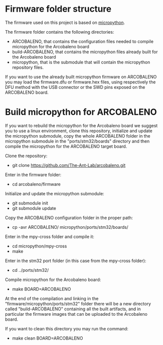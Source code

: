 # Firmware folder structure

The firmware used on this project is based on [micropython](https://github.com/micropython/micropython).  

The firmware folder contains the following directories:  

- ARCOBALENO, that contains the configuration files needed to compile micropython for the Arcobaleno board  
- build-ARCOBALENO, that contains the micropython files already built for the Arcobaleno board  
- micropython, that is the submodule that will contain the micropython repository files.


If you want to use the already built micropython firmware on ARCOBALENO you may load the firmware.dfu or firmware.hex files, using respectively the DFU method with the USB connector or the SWD pins exposed on the ARCOBALENO board.

# Build micropython for ARCOBALENO

If you want to rebuild the micropython for the Arcobaleno board we suggest you to use a linux environment, clone this repository, initialize and update the micropython submodule, copy the whole ARCOBALENO folder in the micropython submodule in the "ports/stm32/boards" directory and then compile the micropython for the ARCOBALENO target board.  

Clone the repository:  
- git clone https://github.com/The-Ant-Lab/arcobaleno.git  

Enter in the firmware folder:  
- cd arcobaleno/firmware  

Initialize and update the micropython submodule:  
- git submodule init  
- git submodule update  

Copy the ARCOBALENO configuration folder in the proper path:
- cp -avr ARCOBALENO/ micropython/ports/stm32/boards/

Enter in the mpy-cross folder and compile it:
- cd micropython/mpy-cross
- make

Enter in the stm32 port folder (in this case from the mpy-cross folder):
- cd ../ports/stm32/

Compile micropython for the Arcobaleno board:
- make BOARD=ARCOBALENO

At the end of the compilation and linking in the "firmware/micropython/ports/stm32" folder there will be a new directory called "build-ARCOBALENO" containing all the built artifacts, and in particular the firmware images that can be uploaded to the Arcobaleno board.

If you want to clean this directory you may run the command:

- make clean BOARD=ARCOBALENO
